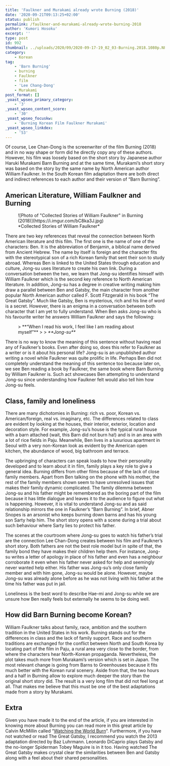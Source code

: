 ```yaml
---
title: 'Faulkner and Murakami already wrote Burning (2018)'
date: '2020-09-21T09:13:25+02:00'
status: publish
permalink: /faulkner-and-murakami-already-wrote-burning-2018
author: 'Kumori Hosoku'
excerpt: ''
type: post
id: 992
thumbnail: ../uploads/2020/09/2020-09-17-19_02_03-Burning.2018.1080p.NF_.WEB-DL.DDP5_.1.x264-Honey-G.mkv-mpv.net-5.4.8.0.png
category:
    - Korean
tag:
    - 'Barn Burning'
    - burning
    - Faulkner
    - film
    - 'Lee Chang-Dong'
    - Murakami
post_format: []
_yoast_wpseo_primary_category:
    - '3'
_yoast_wpseo_content_score:
    - '30'
_yoast_wpseo_focuskw:
    - 'Burning Korean Film Faulkner Murakami'
_yoast_wpseo_linkdex:
    - '53'
---
```

Of course, Lee Chan-Dong is the screenwriter of the film Burning (2018) and in no way shape or form did he directly copy any of these authors. However, his film was loosely based on the short story by Japanese author Haruki Murakami Barn Burning and at the same time, Murakami’s short story was based on the story by the same name by North American author William Faulkner. In the South Korean film adaptation there are both direct and indirect references to each author and their version of “Barn Burning”.

American Literature, William Faulkner and Burning
-------------------------------------------------

<figure class="wp-block-image">![Photo of "Collected Stories of William Faulkner" in Burning (2018)](https://i.imgur.com/bC8ka3J.jpg)<figcaption>*Collected Stories of William Faulkner*</figcaption></figure>There are two key references that reveal the connection between North American literature and this film. The first one is the name of one of the characters: Ben. It is the abbreviation of Benjamin, a biblical name derived from Ancient Hebrew. The name by itself is foreign and the character fits with the stereotypical son of a rich Korean family that sent their son to study abroad. Whereas Ben is linked to the United States through education and culture, Jong-su uses literature to create his own link. During a conversation between the two, we learn that Jong-su identifies himself with William Faulkner which is the second key reference to North American literature. In addition, Jong-su has a degree in creative writing making him draw a parallel between Ben and Gatsby, the main character from another popular North American author called F. Scott Fitzgerald in his book “The Great Gatsby”. Much like Gatsby, Ben is mysterious, rich and his line of word is a secret. However, there is an enigma in a conversation between both character that I am yet to fully understand. When Ben asks Jong-su who is his favourite writer he answers William Faulkner and says the following:

<figure class="wp-block-pullquote">> **“When I read his work, I feel like I am reading about myself”**
> 
> <cite>**Jong-su**</cite>

</figure>There is no way to know the meaning of this sentence without having read any of Faulkner’s books. Even after doing so, does this refer to Faulkner as a writer or is it about his personal life? Jong-su is an unpublished author writing a novel while Faulkner was quite prolific in life. Perhaps Ben did not completely understand the meaning of this sentence too because later on, we see Ben reading a book by Faulkner, the same book where Barn Burning by William Faulkner is. Such act showcases Ben attempting to understand Jong-su since understanding how Faulkner felt would also tell him how Jong-su feels.

Class, family and loneliness
----------------------------

There are many dichotomies in Burning: rich vs. poor, Korean vs. American/foreign, real vs. imaginary, etc. The differences related to class are evident by looking at the houses, their interior, exterior, location and decoration style. For example, Jong-su’s house is the typical rural house with a barn attached (wait, this Barn did not burn ha!) and is in an area with a lot of rice fields in Paju. Meanwhile, Ben lives in a luxurious apartment in Seoul with a very non-Korean look as evident by the American open kitchen, the abundance of wood, big bathroom and terrace.

The upbringing of characters can speak loads to how their personality developed and to learn about it in film, family plays a key role to give a general idea. Burning differs from other films because of the lack of close family members. Apart from Ben talking on the phone with his mother, the rest of the family members shown seem to have unresolved issues that makes their family dynamic complicated. The family dilemma between Jong-su and his father might be remembered as the boring part of the film because it has little dialogue and leaves it to the audience to figure out what is happening. However, it is vital to understand Jong-su and as said relationship mirrors the one in Faulkner’s “Barn Burning”. In brief, Abner Snopes is an arsonist who keeps burning down barns and has his young son Sarty help him. The short story opens with a scene during a trial about such behaviour where Sarty lies to protect his father.

The scenes at the courtroom where Jong-su goes to watch his father’s trial are the connection Lee Chan-Dong creates between his film and Faulkner’s short story. Both fathers are not the best role model but in spite of that, the family bond they have makes their children help them. For instance, Jong-su writes a letter of apology in place of his father and even has a neighbour corroborate it even when his father never asked for help and seemingly never wanted help either. His father was Jong-su’s only close family member and with him gone, Jong-su would be alone. However, maybe Jong-su was already alone before as he was not living with his father at the time his father was put in jail.

Loneliness is the best word to describe Hae-mi and Jong-su while we are unsure how Ben really feels but externally he seems to be doing well.

How did Barn Burning become Korean?
-----------------------------------

William Faulkner talks about family, race, ambition and the southern tradition in the United States in his work. Burning stands out for the differences in class and the lack of family support. Race and southern traditions are exchanged for the conflict between North and South Korea by locating part of the film in Paju, a rural area very close to the border, from where the characters hear North-Korean propaganda. Nevertheless, the plot takes much more from Murakami’s version which is set in Japan. The most relevant change is going from Barns to Greenhouses because it fits much better with the Korean rural scenery. Aside from that, the two hours and a half in Burning allow to explore much deeper the story than the original short story did. The result is a very long film that did not feel long at all. That makes me believe that this must be one of the best adaptations made from a story by Murakami.

Extra
-----

Given you have made it to the end of the article, if you are interested in knowing more about Burning you can read more in this great article by Calvin McMillin called “[Watching the World Burn](https://www.brightwalldarkroom.com/2020/04/24/watching-the-world-burn/)“. Furthermore, if you have not watched or read The Great Gatsby, I recommend you watch the 2013 adaptation directed by Baz Luhrmann. Leonardo DiCaprio plays Gatsby and the no-longer Spiderman Tobey Maguire is in it too. Having watched The Great Gatsby makes crystal clear the similarities between Ben and Gatsby along with a feel about their shared personalities.